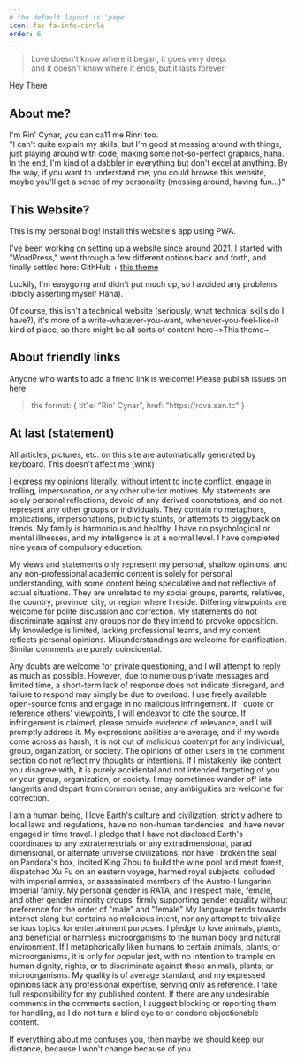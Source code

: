```yaml
---
# the default layout is 'page'
icon: fas fa-info-circle
order: 6
---
```


<blockquote>
        Love doesn't know where it began, it goes very deep.
        <br>
        and it doesn't know where it ends, but it lasts forever.
</blockquote>

Hey There

## About me?

I'm Rin' Cynar, you can ca11 me Rinri too.
<br>
"I can't quite explain my skills, but I'm good at messing around with things, just playing around with code, making some
not-so-perfect graphics, haha. In the end, I'm kind of a dabbler in everything but don't excel at anything. By the way,
if you want to understand me, you could browse this website, maybe you'll get a sense of my personality (messing around,
having fun...)"

## This Website?

This is my personal blog! Install this website's app using PWA.
<br>

I've been working on setting up a website since around 2021. I started with "WordPress," went through a few different
options back and forth, and finally settled here:
GithHub + [this theme](https://github.com/cotes2020/jekyll-theme-chirpy)
<br>

Luckily, I'm easygoing and didn't put much up, so I avoided any problems (blodly asserting myself Haha).
<br>

Of course, this isn't a technical website (seriously, what technical skills do I have?), it's more of a
write-whatever-you-want, whenever-you-feel-like-it kind of place, so there might be all sorts of content here~>This
theme~

## About friendly links

Anyone who wants to add a friend link is welcome! Please publish issues
on [here](https://github.com/RinCynar/rcva.san.tc)
  <blockquote>
  the format:
  {
  tit1e: "Rin' Cynar",
  href: "https://rcva.san.tc"
  }
  </blockquote>

## At last (statement)

All articles, pictures, etc. on this site are automatically generated by keyboard. This doesn't affect me (wink)
<br>

I express my opinions literally, without intent to incite conflict, engage in trolling, impersonation, or any other
ulterior motives. My statements are solely personal reflections, devoid of any derived connotations, and do not
represent any other groups or individuals. They contain no metaphors, implications, impersonations, publicity stunts, or
attempts to piggyback on trends. My family is harmonious and healthy, I have no psychological or mental illnesses, and
my intelligence is at a normal level. I have completed nine years of compulsory education.
<br>

My views and statements only represent my personal, shallow opinions, and any non-professional academic content is
solely for personal understanding, with some content being speculative and not reflective of actual situations. They are
unrelated to my social groups, parents, relatives, the country, province, city, or region where I reside. Differing
viewpoints are welcome for polite discussion and correction. My statements do not discriminate against any groups nor do
they intend to provoke opposition. My knowledge is limited, lacking professional teams, and my content reflects personal
opinions. Misunderstandings are welcome for clarification. Similar comments are purely coincidental.
<br>

Any doubts are welcome for private questioning, and I will attempt to reply as much as possible. However, due to
numerous private messages and limited time, a short-term lack of response does not indicate disregard, and failure to
respond may simply be due to overload. I use freely available open-source fonts and engage in no malicious infringement.
If I quote or reference others' viewpoints, I will endeavor to cite the source. If infringement is claimed, please
provide evidence of relevance, and I will promptly address it. My expressions abilities are average, and if my words
come across as harsh, it is not out of malicious contempt for any individual, group, organization, or society. The
opinions of other users in the comment section do not reflect my thoughts or intentions. If I mistakenly like content
you disagree with, it is purely accidental and not intended targeting of you or your group, organization, or society. I
may sometimes wander off into tangents and depart from common sense; any ambiguities are welcome for correction.
<br>

I am a human being, I love Earth's culture and civilization, strictly adhere to local laws and regulations, have no
non-human tendencies, and have never engaged in time travel. I pledge that I have not disclosed Earth's coordinates to
any extraterrestrials or any extradimensional, parad dimensional, or alternate universe civilizations, nor have I broken
the seal on Pandora's box, incited King Zhou to build the wine pool and meat forest, dispatched Xu Fu on an eastern
voyage, harmed royal subjects, colluded with imperial armies, or assassinated members of the Austro-Hungarian Imperial
family. My personal gender is RATA, and I respect male, female, and other gender minority groups, firmly supporting
gender equality without preference for the order of "male" and "female" My language tends towards internet slang but
contains no malicious intent, nor any attempt to trivialize serious topics for entertainment purposes. I pledge to love
animals, plants, and beneficial or harmless microorganisms to the human body and natural environment. If I
metaphorically liken humans to certain animals, plants, or microorganisms, it is only for popular jest, with no
intention to trample on human dignity, rights, or to discriminate against those animals, plants, or microorganisms. My
quality is of average standard, and my expressed opinions lack any professional expertise, serving only as reference. I
take full responsibility for my published content. If there are any undesirable comments in the comments section, I
suggest blocking or reporting them for handling, as I do not turn a blind eye to or condone objectionable content.
<br>

If everything about me confuses you, then maybe we should keep our distance, because I won't change because of you.